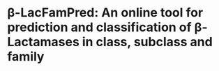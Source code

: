 # β-LacFamPred: An online tool for prediction and classification of β-Lactamases in class, subclass and family
